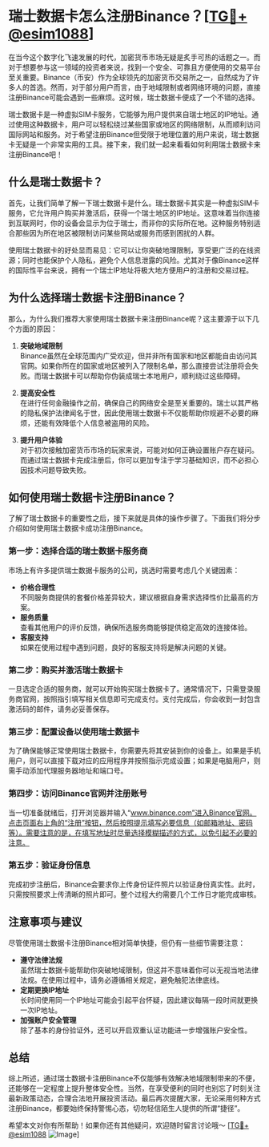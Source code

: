 # 瑞士数据卡怎么注册Binance？[[TG💪+ @esim1088](https://t.me/s/esim1088)]

在当今这个数字化飞速发展的时代，加密货币市场无疑是炙手可热的话题之一。而对于想要参与这一领域的投资者来说，找到一个安全、可靠且方便使用的交易平台至关重要。Binance（币安）作为全球领先的加密货币交易所之一，自然成为了许多人的首选。然而，对于部分用户而言，由于地域限制或者网络环境的问题，直接注册Binance可能会遇到一些麻烦。这时候，瑞士数据卡便成了一个不错的选择。

瑞士数据卡是一种虚拟SIM卡服务，它能够为用户提供来自瑞士地区的IP地址。通过使用这种数据卡，用户可以轻松绕过某些国家或地区的网络限制，从而顺利访问国际网站和服务。对于希望注册Binance但受限于地理位置的用户来说，瑞士数据卡无疑是一个非常实用的工具。接下来，我们就一起来看看如何利用瑞士数据卡来注册Binance吧！

## 什么是瑞士数据卡？

首先，让我们简单了解一下瑞士数据卡是什么。瑞士数据卡其实是一种虚拟SIM卡服务，它允许用户购买并激活后，获得一个瑞士地区的IP地址。这意味着当你连接到互联网时，你的设备会显示为位于瑞士，而非你的实际所在地。这种服务特别适合那些因为所在地区被限制访问某些网站或服务而感到困扰的人群。

使用瑞士数据卡的好处显而易见：它可以让你突破地理限制，享受更广泛的在线资源；同时也能保护个人隐私，避免个人信息泄露的风险。尤其对于像Binance这样的国际性平台来说，拥有一个瑞士IP地址将极大地方便用户的注册和交易过程。

## 为什么选择瑞士数据卡注册Binance？

那么，为什么我们推荐大家使用瑞士数据卡来注册Binance呢？这主要源于以下几个方面的原因：

1. **突破地域限制**  
   Binance虽然在全球范围内广受欢迎，但并非所有国家和地区都能自由访问其官网。如果你所在的国家或地区被列入了限制名单，那么直接尝试注册将会失败。而瑞士数据卡可以帮助你伪装成瑞士本地用户，顺利绕过这些障碍。

2. **提高安全性**  
   在进行任何金融操作之前，确保自己的网络安全是至关重要的。瑞士以其严格的隐私保护法律闻名于世，因此使用瑞士数据卡不仅能帮助你规避不必要的麻烦，还能有效降低个人信息被盗用的风险。

3. **提升用户体验**  
   对于初次接触加密货币市场的玩家来说，可能对如何正确设置账户存在疑问。而通过瑞士数据卡完成注册后，你可以更加专注于学习基础知识，而不必担心因技术问题导致失败。

## 如何使用瑞士数据卡注册Binance？

了解了瑞士数据卡的重要性之后，接下来就是具体的操作步骤了。下面我们将分步介绍如何使用瑞士数据卡成功注册Binance。

### 第一步：选择合适的瑞士数据卡服务商

市场上有许多提供瑞士数据卡服务的公司，挑选时需要考虑几个关键因素：
- **价格合理性**  
  不同服务商提供的套餐价格差异较大，建议根据自身需求选择性价比最高的方案。
- **服务质量**  
  查看其他用户的评价反馈，确保所选服务商能够提供稳定高效的连接体验。
- **客服支持**  
  如果在使用过程中遇到问题，良好的客服支持将是解决问题的关键。

### 第二步：购买并激活瑞士数据卡

一旦选定合适的服务商，就可以开始购买瑞士数据卡了。通常情况下，只需登录服务商官网，按照指引填写相关信息即可完成支付。支付完成后，你会收到一封包含激活码的邮件，请务必妥善保存。

### 第三步：配置设备以使用瑞士数据卡

为了确保能够正常使用瑞士数据卡，你需要先将其安装到你的设备上。如果是手机用户，则可以直接下载对应的应用程序并按照指示完成设置；如果是电脑用户，则需手动添加代理服务器地址和端口号。

### 第四步：访问Binance官网并注册账号

当一切准备就绪后，打开浏览器并输入“www.binance.com”进入Binance官网。点击页面右上角的“注册”按钮，然后按照提示填写必要信息（如邮箱地址、密码等）。需要注意的是，在填写地址时尽量选择模糊描述的方式，以免引起不必要的注意。

### 第五步：验证身份信息

完成初步注册后，Binance会要求你上传身份证件照片以验证身份真实性。此时，只需按照要求上传清晰的照片即可。整个过程大约需要几个工作日才能完成审核。

## 注意事项与建议

尽管使用瑞士数据卡注册Binance相对简单快捷，但仍有一些细节需要注意：

- **遵守法律法规**  
  虽然瑞士数据卡能帮助你突破地域限制，但这并不意味着你可以无视当地法律法规。在使用过程中，请务必遵循相关规定，避免触犯法律底线。
- **定期更换IP地址**  
  长时间使用同一个IP地址可能会引起平台怀疑，因此建议每隔一段时间就更换一次IP地址。
- **加强账户安全管理**  
  除了基本的身份验证外，还可以开启双重认证功能进一步增强账户安全性。

## 总结

综上所述，通过瑞士数据卡注册Binance不仅能够有效解决地域限制带来的不便，还能够在一定程度上提升整体安全性。当然，在享受便利的同时也别忘了时刻关注最新政策动态，合理合法地开展投资活动。最后再次提醒大家，无论采用何种方式注册Binance，都要始终保持警惕心态，切勿轻信陌生人提供的所谓“捷径”。

希望本文对你有所帮助！如果你还有其他疑问，欢迎随时留言讨论哦～ [[TG💪+ @esim1088](https://t.me/s/esim1088) ![Image](https://i.postimg.cc/4NQfJmqS/Snipaste-2025-05-13-00-14-12.png)]